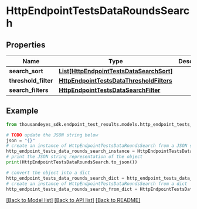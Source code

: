 # HttpEndpointTestsDataRoundsSearch


## Properties

Name | Type | Description | Notes
------------ | ------------- | ------------- | -------------
**search_sort** | [**List[HttpEndpointTestsDataSearchSort]**](HttpEndpointTestsDataSearchSort.md) |  | [optional] 
**threshold_filter** | [**HttpEndpointTestsDataThresholdFilters**](HttpEndpointTestsDataThresholdFilters.md) |  | [optional] 
**search_filters** | [**HttpEndpointTestsDataSearchFilter**](HttpEndpointTestsDataSearchFilter.md) |  | [optional] 

## Example

```python
from thousandeyes_sdk.endpoint_test_results.models.http_endpoint_tests_data_rounds_search import HttpEndpointTestsDataRoundsSearch

# TODO update the JSON string below
json = "{}"
# create an instance of HttpEndpointTestsDataRoundsSearch from a JSON string
http_endpoint_tests_data_rounds_search_instance = HttpEndpointTestsDataRoundsSearch.from_json(json)
# print the JSON string representation of the object
print(HttpEndpointTestsDataRoundsSearch.to_json())

# convert the object into a dict
http_endpoint_tests_data_rounds_search_dict = http_endpoint_tests_data_rounds_search_instance.to_dict()
# create an instance of HttpEndpointTestsDataRoundsSearch from a dict
http_endpoint_tests_data_rounds_search_from_dict = HttpEndpointTestsDataRoundsSearch.from_dict(http_endpoint_tests_data_rounds_search_dict)
```
[[Back to Model list]](../README.md#documentation-for-models) [[Back to API list]](../README.md#documentation-for-api-endpoints) [[Back to README]](../README.md)


